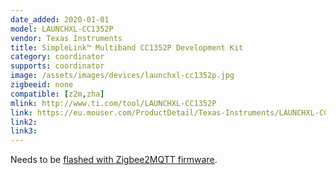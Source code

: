 ```yaml
---
date_added: 2020-01-01
model: LAUNCHXL-CC1352P
vendor: Texas Instruments
title: SimpleLink™ Multiband CC1352P Development Kit
category: coordinator
supports: coordinator
image: /assets/images/devices/launchxl-cc1352p.jpg
zigbeeid: none
compatible: [z2m,zha]
mlink: http://www.ti.com/tool/LAUNCHXL-CC1352P
link: https://eu.mouser.com/ProductDetail/Texas-Instruments/LAUNCHXL-CC1352P-2
link2: 
link3: 
---
```

Needs to be [flashed with Zigbee2MQTT firmware](https://www.zigbee2mqtt.io/information/flashing_via_uniflash.html). 
